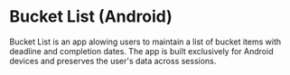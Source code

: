 # Bucket List (Android)

Bucket List is an app alowing users to maintain a list of bucket items with deadline and completion dates. The app is built exclusively for Android devices and preserves the user's data across sessions.